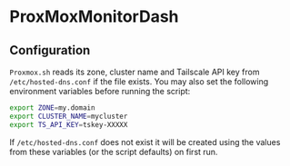 # ProxMoxMonitorDash

## Configuration

`Proxmox.sh` reads its zone, cluster name and Tailscale API key from
`/etc/hosted-dns.conf` if the file exists. You may also set the following
environment variables before running the script:

```bash
export ZONE=my.domain
export CLUSTER_NAME=mycluster
export TS_API_KEY=tskey-XXXXX
```

If `/etc/hosted-dns.conf` does not exist it will be created using the values
from these variables (or the script defaults) on first run.
